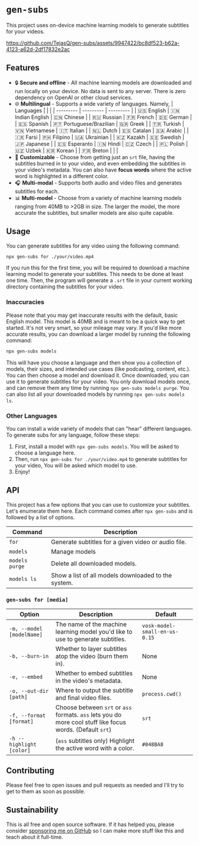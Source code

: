 # `gen-subs`

This project uses on-device machine learning models to generate subtitles for your videos.

https://github.com/TejasQ/gen-subs/assets/9947422/bc8df523-b62a-4123-a62d-2df17832e2ac

## Features

- 🔒 **Secure and offline** - All machine learning models are downloaded and run locally on your device. No data is sent to any server. There is zero dependency on OpenAI or other cloud services.
- 🌐 **Multilingual** - Supports a wide variety of languages. Namely,
  | Languages | | |
  | --------- | --------- | --------- |
  | 🇺🇸 English | 🇮🇳 Indian English | 🇨🇳 Chinese |
  | 🇷🇺 Russian | 🇫🇷 French | 🇩🇪 German |
  | 🇪🇸 Spanish | 🇵🇹 Portuguese/Brazilian | 🇬🇷 Greek |
  | 🇹🇷 Turkish | 🇻🇳 Vietnamese | 🇮🇹 Italian |
  | 🇳🇱 Dutch | 🇪🇸 Catalan | 🇸🇦 Arabic |
  | 🇮🇷 Farsi | 🇵🇭 Filipino | 🇺🇦 Ukrainian |
  | 🇰🇿 Kazakh | 🇸🇪 Swedish | 🇯🇵 Japanese |
  | 🇪🇸 Esperanto | 🇮🇳 Hindi | 🇨🇿 Czech |
  | 🇵🇱 Polish | 🇺🇿 Uzbek | 🇰🇷 Korean |
  | 🇫🇷 Breton | | |
- 🎨 **Customizable** - Choose from getting just an `srt` file, having the subtitles burned in to your video, and even embedding the subtitles in your video's metadata. You can also have **focus words** where the active word is highlighted in a different color.
- 🎧 **Multi-modal** - Supports both audio and video files and generates subtitles for each.
- 📊 **Multi-model** - Choose from a variety of machine learning models ranging from 40MB to >2GB in size. The larger the model, the more accurate the subtitles, but smaller models are also quite capable.

## Usage

You can generate subtitles for any video using the following command:

```bash
npx gen-subs for ./your/video.mp4
```

If you run this for the first time, you will be required to download a machine learning model to generate your subtitles. This needs to be done at least one time. Then, the program will generate a `.srt` file in your current working directory containing the subtitles for your video.

### Inaccuracies

Please note that you may get inaccurate results with the default, basic English model. This model is 40MB and is meant to be a quick way to get started. It's not very smart, so your mileage may vary. If you'd like more accurate results, you can download a larger model by running the following command:

```bash
npx gen-subs models
```

This will have you choose a language and then show you a collection of models, their sizes, and intended use cases (like podcasting, content, etc.). You can then choose a model and download it. Once downloaded, you can use it to generate subtitles for your video. You only download models once, and can remove them any time by running `npx gen-subs models purge`. You can also list all your downloaded models by running `npx gen-subs models ls`.

### Other Languages

You can install a wide variety of models that can "hear" different languages. To generate subs for any language, follow these steps:

1. First, install a model with `npx gen-subs models`. You will be asked to choose a language here.
2. Then, run `npx gen-subs for ./your/video.mp4` to generate subtitles for your video, You will be asked which model to use.
3. Enjoy!

## API

This project has a few options that you can use to customize your subtitles. Let's enumerate them here. Each command comes after `npx gen-subs` and is followed by a list of options.

| Command        | Description                                         |
| -------------- | --------------------------------------------------- |
| `for`          | Generate subtitles for a given video or audio file. |
| `models`       | Manage models                                       |
| `models purge` | Delete all downloaded models.                       |
| `models ls`    | Show a list of all models downloaded to the system. |

### `gen-subs for [media]`

| Option                    | Description                                                                                                | Default                       |
| ------------------------- | ---------------------------------------------------------------------------------------------------------- | ----------------------------- |
| `-m, --model [modelName]` | The name of the machine learning model you'd like to use to generate subtitles.                            | `vosk-model-small-en-us-0.15` |
| `-b, --burn-in`           | Whether to layer subtitles atop the video (burn them in).                                                  | None                          |
| `-e, --embed`             | Whether to embed subtitles in the video's metadata.                                                        | None                          |
| `-o, --out-dir [path]`    | Where to output the subtitle and final video files.                                                        | `process.cwd()`               |
| `-f, --format [format]`   | Choose between `srt` or `ass` formats. `ass` lets you do more cool stuff like focus words. (Default `srt`) | `srt`                         |
| `-h --highlight [color]`  | (`ass` subtitles only) Highlight the active word with a color.                                             | `#048BA8`                     |

## Contributing

Please feel free to open issues and pull requests as needed and I'll try to get to them as soon as possible.

## Sustainability

This is all free and open source software. If it has helped you, please consider [sponsoring me on GitHub](https://github.com/sponsors/TejasQ) so I can make more stuff like this and teach about it full-time.

